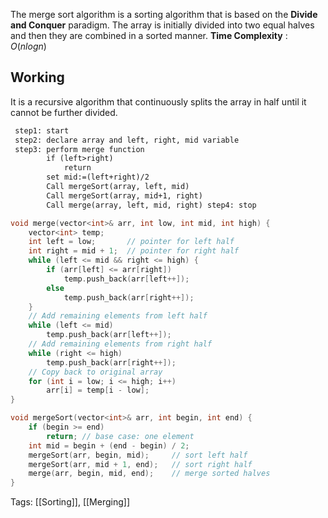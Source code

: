 The merge sort algorithm is a sorting algorithm that is based on the **Divide and Conquer** paradigm. The array is initially divided into two equal halves and then they are combined in a sorted manner.
**Time Complexity** : $O(nlogn)$
## Working
It is a recursive algorithm that continuously splits the array in half until it cannot be further divided.
```txt
 step1: start
 step2: declare array and left, right, mid variable
 step3: perform merge function
 		if (left>right)
 			return
 		set mid:=(left+right)/2
 		Call mergeSort(array, left, mid)
 		Call mergeSort(array, mid+1, right)
 		Call merge(array, left, mid, right) step4: stop
 ```

```cpp
void merge(vector<int>& arr, int low, int mid, int high) {
    vector<int> temp;
    int left = low;       // pointer for left half
    int right = mid + 1;  // pointer for right half
    while (left <= mid && right <= high) {
        if (arr[left] <= arr[right])
            temp.push_back(arr[left++]);
        else
            temp.push_back(arr[right++]);
    }
    // Add remaining elements from left half
    while (left <= mid)
        temp.push_back(arr[left++]);
    // Add remaining elements from right half
    while (right <= high)
        temp.push_back(arr[right++]);
    // Copy back to original array
    for (int i = low; i <= high; i++)
        arr[i] = temp[i - low];
}

void mergeSort(vector<int>& arr, int begin, int end) {
    if (begin >= end)
        return; // base case: one element
    int mid = begin + (end - begin) / 2;
    mergeSort(arr, begin, mid);     // sort left half
    mergeSort(arr, mid + 1, end);   // sort right half
    merge(arr, begin, mid, end);    // merge sorted halves
}
```
Tags: [[Sorting]], [[Merging]]